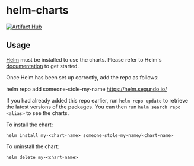 # helm-charts
[![Artifact Hub](https://img.shields.io/endpoint?url=https://artifacthub.io/badge/repository/someone-stole-my-name)](https://artifacthub.io/packages/search?repo=someone-stole-my-name)

## Usage

[Helm](https://helm.sh) must be installed to use the charts.  Please refer to
Helm's [documentation](https://helm.sh/docs) to get started.

Once Helm has been set up correctly, add the repo as follows:

  helm repo add someone-stole-my-name https://helm.segundo.io/

If you had already added this repo earlier, run `helm repo update` to retrieve
the latest versions of the packages.  You can then run `helm search repo
<alias>` to see the charts.

To install the <chart-name> chart:

    helm install my-<chart-name> someone-stole-my-name/<chart-name>

To uninstall the chart:

    helm delete my-<chart-name>
